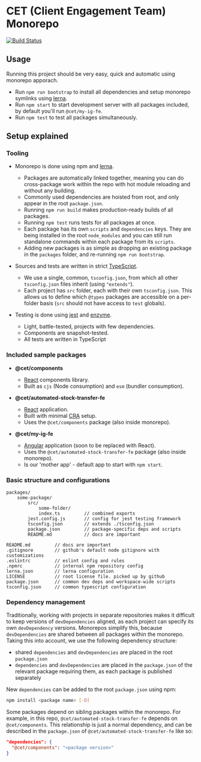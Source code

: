 # CET (Client Engagement Team) Monorepo
[![Build Status](https://travis-ci.com/wixplosives/sample-monorepo.svg?branch=master)](https://travis-ci.com/wixplosives/sample-monorepo)

## Usage
Running this project should be very easy, quick and automatic using monorepo apporach.

- Run `npm run bootstrap` to install all dependencies and setup monorepo symlinks using [lerna](https://github.com/lerna/lerna).
- Run `npm start` to start development server with all packages included, by default you'll run `@cet/my-ig-fe`.
- Run `npm test` to test all packages simultaneously.


## Setup explained

### Tooling

- Monorepo is done using npm and [lerna](https://github.com/lerna/lerna).
  - Packages are automatically linked together, meaning you can do cross-package work within the repo with hot module reloading and without any building.
  - Commonly used dependencies are hoisted from root, and only appear in the root `package.json`.
  - Running `npm run build` makes production-ready builds of all packages.
  - Running `npm test` runs tests for all packages at once.
  - Each package has its own `scripts` and `dependencies` keys. They are being installed in the root `node_modules` and you can still run standalone commands within each package from its `scripts`.
  - Adding new packages is as simple as dropping an existing package in the `packages` folder, and re-running `npm run bootstrap`.

- Sources and tests are written in strict [TypeScript](https://github.com/Microsoft/TypeScript).
  - We use a single, common, `tsconfig.json`, from which all other `tsconfig.json` files inherit (using `"extends"`).
  - Each project has `src` folder, each with their own `tsconfig.json`. This allows us to define which `@types` packages are accessible on a per-folder basis (`src` should not have access to `test` globals).

- Testing is done using [jest](https://jestjs.io/) and [enzyme](https://airbnb.io/enzyme/).
  - Light, battle-tested, projects with few dependencies.
  - Components are snapshot-tested.
  - All tests are written in TypeScript

### Included sample packages

- **@cet/components**
  - [React](https://github.com/facebook/react) components library.
  - Built as `cjs` (Node consumption) and `esm` (bundler consumption).
  
 - **@cet/automated-stock-transfer-fe**
    - [React](https://github.com/facebook/react) application.
    - Built with minimal [CRA](https://github.com/facebook/create-react-app) setup.
    - Uses the `@cet/components` package (also inside monorepo).

- **@cet/my-ig-fe**
  - [Angular](https://angular.io/) application (soon to be replaced with React).
  - Uses the `@cet/automated-stock-transfer-fe` package (also inside monorepo).
  - Is our 'mother app' - default app to start with `npm start`.

### Basic structure and configurations
```
packages/
    some-package/
        src/
            some-folder/
            index.ts         // combined exports
        jest.config.js       // config for jest testing framework
        tsconfig.json        // extends ./tsconfig.json
        package.json         // package-specific deps and scripts
        README.md            // docs are important

README.md         // docs are important
.gitignore        // github's default node gitignore with customizations
.eslintrc         // eslint config and rules
.npmrc            // internal npm repository config
lerna.json        // lerna configuration
LICENSE           // root license file. picked up by github
package.json      // common dev deps and workspace-wide scripts
tsconfig.json     // common typescript configuration
```

### Dependency management

Traditionally, working with projects in separate repositories makes it difficult to keep versions of `devDependencies` aligned, as each project can specify its own `devDependency` versions.
Monorepos simplify this, because `devDependencies` are shared between all packages within the monorepo.
Taking this into account, we use the following dependency structure:

- shared `dependencies` and `devDependencies` are placed in the root `package.json`
- `dependencies` and `devDependencies` are placed in the `package.json` of the relevant package requiring them, as each package is published separately

New `dependencies` can be added to the root `package.json` using npm:

```sh
npm install <package name> [-D]
```

Some packages depend on sibling packages within the monorepo. For example, in this repo, `@cet/automated-stock-transfer-fe` depends on `@cet/components`. This relationship is just a normal dependency, and can be described in the `package.json` of `@cet/automated-stock-transfer-fe` like so:

```json
"dependencies": {
  "@cet/components": "<package version>"
}
```